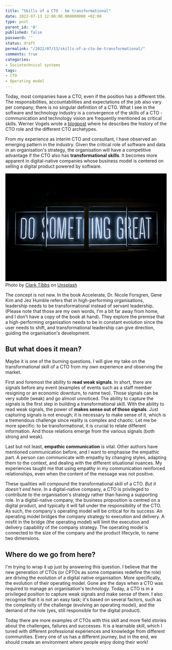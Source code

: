 ```yaml
---
title: "Skills of a CTO - be transformational"
date: 2022-07-13 12:00:00.000000000 +02:00
type: post
parent_id: '0'
published: false
password: ''
status: draft
permalink: "/2022/07/13/skills-of-a-cto-be-transformational/"
comments: true
categories:
- Sociotechnical systems
tags:
- CTO
- Operating model
---
```


Today, most companies have a CTO, even if the position has a different title. The responsibilities, accountabilities and expectations of the job also vary per company; there is no singular definition of a CTO. What I see in the software and technology industry is a convergence of the skills of a CTO - communication and technology vision are frequently mentioned as critical skills. Werner Vogels wrote a [blogpost](https://www.allthingsdistributed.com/2007/07/the_different_cto_roles.html) where he describes the history of the CTO role and the different CTO archetypes.

From my experience as interim CTO and consultant, I have observed an emerging pattern in the industry. Given the critical role of software and data in an organisation's strategy, the organisation will have a competitive advantage if the CTO also has **transformational skills**. It becomes more apparent in digital-native companies whose business model is centered on selling a digital product powered by software.

![Do Something Great](/images/assets/2022-07-13-skills-of-a-cto-be-transformational.jpg)
Photo by <a href="https://unsplash.com/@clarktibbs?utm_source=unsplash&utm_medium=referral&utm_content=creditCopyText">Clark Tibbs</a> on <a href="https://unsplash.com/s/photos/digital?utm_source=unsplash&utm_medium=referral&utm_content=creditCopyText">Unsplash</a>

The concept is not new. In the book Accelerate, Dr. Nicole Forsgren, Gene Kim and Jez Humble refers that in high-performing organisations, leadership needs to be transformational instead of servant leadership. (Please note that those are my own words, I'm a bit far away from home, and I don't have a copy of the book at hand). They explore the premise that a high-performing organisation needs to be in constant evolution since the user needs to shift, and transformational leadership can give direction, guiding the organisation's development.

## But what does it mean?
Maybe it is one of the burning questions. I will give my take on the transformational skill of a CTO from my own experience and observing the market.

First and foremost the ability to **read weak signals**. In short, there are signals before any event (examples of events such as a staff member resigning or an economic downturn, to name two). Those signals can be very subtle (weak) and go almost unnoticed. The ability to capture the signals is the first step in building a transformational skill. With the ability to read weak signals, the power of **makes sense out of those signals**. Just capturing signals is not enough; it is necessary to make sense of it, which is a tremendous challenge since reality is complex and chaotic. Let me be more specific: to be transformational, it is crucial to relate different information. And those relations emerge from the various signals (both strong and weak).

Last but not least, **empathic communication** is vital. Other authors have mentioned communication before, and I want to emphasise the empathic part. A person can communicate with empathy by changing styles, adapting them to the context, and dealing with the different situational nuances. My experiences taught me that using empathy in my communication reinforced relationships, even when the content of the message was not positive.

These qualities will compound the transformational skill of a CTO. *But it doesn't end here*. In a digital-native company, a CTO is privileged to contribute to the organisation's strategy rather than having a supporting role. In a digital-native company, the business proposition is centred on a digital product, and typically it will fall under the responsibility of the CTO. As such, the company's operating model will be critical for its success. An operating model bridges the company strategy to execution and delivery. A misfit in the bridge (the operating model) will limit the execution and delivery capability of the company strategy. The operating model is connected to the size of the company and the product lifecycle, to name two dimensions.

## Where do we go from here?
I'm trying to wrap it up just by answering this question. I believe that the new generation of CTOs (or CPTOs as some companies redefine the role) are driving the evolution of a digital native organisation. More specifically, the evolution of their operating model. Gone are the days when a CTO was required to manage an organisation's technology. Today, a CTO is in a privileged position to capture weak signals and make sense of them. I also recognise that it is not an easy task; it's based on several factors, such as the complexity of the challenge (evolving an operating model), and the demand of the role (yes, still responsible for the digital product).

Today there are more examples of CTOs with this skill and more field stories about the challenges, failures and successes. It is a learnable skill, which I tuned with different professional experiences and knowledge from different communities. Every one of us has a different journey, but in the end, we should create an environment where people enjoy doing their work!